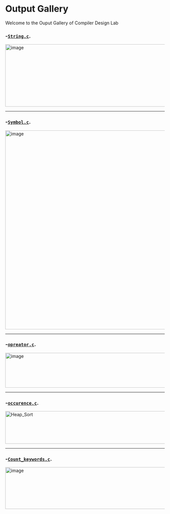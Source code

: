 # Output Gallery

Welcome to the Ouput Gallery of Compiler Design Lab

### -[`String.c`](String.c).

<img width="765" height="197" alt="image" src="https://github.com/user-attachments/assets/4d63bf6f-b0b1-4541-9815-837a82eec3d2" />

---
### -[`Symbol.c`](Symbol.c).

<img width="797" height="628" alt="image" src="https://github.com/user-attachments/assets/4f515266-abb7-457b-82a0-78a74b088bda" />

---
### -[`opreator.c`](opreator.c).

<img width="723" height="110" alt="image" src="https://github.com/user-attachments/assets/05740299-d4af-4ea4-8de6-ac05ad69ebb6" />

---
### -[`occurence.c`](occurence.c).

<img width="905" height="103" alt="Heap_Sort" src="https://github.com/user-attachments/assets/c91510bf-d174-4bc1-ab2b-7b9a2b641757" />

---
### -[`Count_keywords.c`](Count_keywords.c).

<img width="826" height="132" alt="image" src="https://github.com/user-attachments/assets/ca79558d-f949-4cd6-bdfc-010e98083bcf" />
